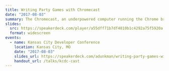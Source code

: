 ```yaml
---
title: Writing Party Games with Chromecast
date: "2017-08-03"
summary: The Chromecast, an underpowered computer running the Chrome browser, is often underutilized as a gaming device. This talk will teach you to write a party game, leveraging your guests’ phones as game controllers and your TV as a game board, using only the HTML, JavaScript, and CSS. No app required.
slides:
  src: https://speakerdeck.com/player/a55dff71b7df4810b1c4292a75f5920a
  format: widescreen
events:
  - name: Kansas City Developer Conference
    location: Kansas City, MO
    date: "2017-08-03"
    slides_url: https://speakerdeck.com/adunkman/writing-party-games-with-google-cast-at-kansas-city-developer-conference
    handout_url: /talks/kcdc-cast
---
```

